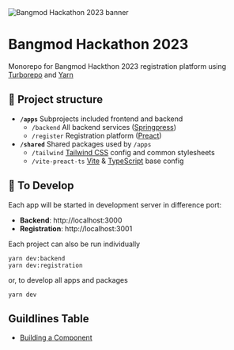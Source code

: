 <img width="" src="https://i.imgur.com/V6GkTVv.png" alt="Bangmod Hackathon 2023 banner">

# Bangmod Hackathon 2023

Monorepo for Bangmod Hackthon 2023 registration platform using [Turborepo](https://turborepo.org/) and [Yarn](https://yarnpkg.com/)

## 📄 Project structure

- **`/apps`** Subprojects included frontend and backend
  - `/backend` All backend services ([Springpress](https://github.com/vectier/springpress))
  - `/register` Registration platform ([Preact](https://preactjs.com/))
- **`/shared`** Shared packages used by `/apps`
  - `/tailwind` [Tailwind CSS](https://tailwindcss.com/) config and common stylesheets
  - `/vite-preact-ts` [Vite](https://vitejs.dev/) & [TypeScript](https://www.typescriptlang.org/) base config

## 🔧 To Develop

Each app will be started in development server in difference port:

- **Backend**: http://localhost:3000
- **Registration**: http://localhost:3001

Each project can also be run individually

```
yarn dev:backend
yarn dev:registration
```

or, to develop all apps and packages

```
yarn dev
```

## Guildlines Table

- [Building a Component](.github/guildelines/building-component.md)
